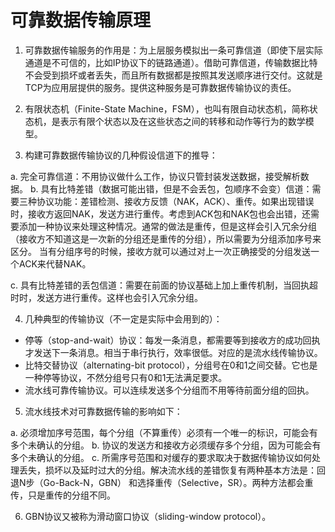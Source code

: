 # 可靠数据传输原理

1. 可靠数据传输服务的作用是：为上层服务模拟出一条可靠信道（即使下层实际通道是不可信的，比如IP协议下的链路通道）。借助可靠信道，传输数据比特不会受到损坏或者丢失，而且所有数据都是按照其发送顺序进行交付。这就是TCP为应用层提供的服务。提供这种服务是可靠数据传输协议的责任。

2. 有限状态机（Finite-State Machine，FSM），也叫有限自动状态机，简称状态机，是表示有限个状态以及在这些状态之间的转移和动作等行为的数学模型。

3. 构建可靠数据传输协议的几种假设信道下的推导：

  a. 完全可靠信道：不用协议做什么工作，协议只管封装发送数据，接受解析数据。
  b. 具有比特差错（数据可能出错，但是不会丢包，包顺序不会变）信道：需要三种协议功能：差错检测、接收方反馈（NAK，ACK）、重传。如果出现错误时，接收方返回NAK，发送方进行重传。考虑到ACK包和NAK包也会出错，还需要添加一种协议来处理这种情况。通常的做法是重传，但是这样会引入冗余分组（接收方不知道这是一次新的分组还是重传的分组），所以需要为分组添加序号来区分。
  当有分组序号的时候，接收方就可以通过对上一次正确接受的分组发送一个ACK来代替NAK。

  c. 具有比特差错的丢包信道：需要在前面的协议基础上加上重传机制，当回执超时时，发送方进行重传。这样也会引入冗余分组。

4. 几种典型的传输协议（不一定是实际中会用到的）：

  - 停等（stop-and-wait）协议：每发一条消息，都需要等到接收方的成功回执才发送下一条消息。相当于串行执行，效率很低。对应的是流水线传输协议。
  - 比特交替协议（alternating-bit protocol），分组号在0和1之间交替。它也是一种停等协议，不然分组号只有0和1无法满足要求。
  - 流水线可靠传输协议。可以连续发送多个分组而不用等待前面分组的回执。

5. 流水线技术对可靠数据传输的影响如下：

  a. 必须增加序号范围，每个分组（不算重传）必须有一个唯一的标识，可能会有多个未确认的分组。
  b. 协议的发送方和接收方必须缓存多个分组，因为可能会有多个未确认的分组。
  c. 所需序号范围和对缓存的要求取决于数据传输协议如何处理丢失，损坏以及延时过大的分组。解决流水线的差错恢复有两种基本方法是：回退N步（Go-Back-N，GBN） 和选择重传（Selective，SR）。两种方法都会重传，只是重传的分组不同。

6. GBN协议又被称为滑动窗口协议（sliding-window protocol）。
